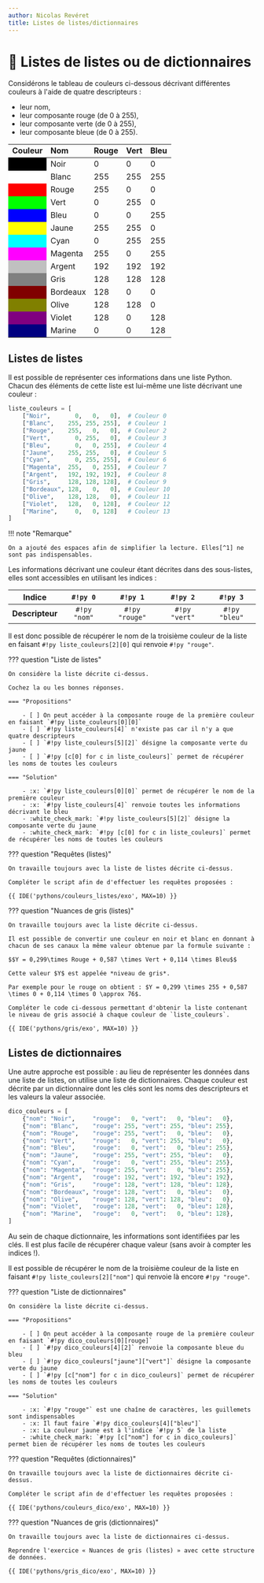 ```yaml
---
author: Nicolas Revéret
title: Listes de listes/dictionnaires
---
```

# 🏁 Listes de listes ou de dictionnaires

Considérons le tableau de couleurs ci-dessous décrivant différentes couleurs à l'aide de quatre descripteurs :

* leur nom,
* leur composante rouge (de 0 à 255),
* leur composante verte (de 0 à 255),
* leur composante bleue (de 0 à 255).

<table>
    <theader>
        <tr>
            <td style="font-weight:bold">Couleur</td>
            <td style="font-weight:bold">Nom</td>
            <td style="font-weight:bold">Rouge</td>
            <td style="font-weight:bold">Vert</td>
            <td style="font-weight:bold">Bleu</td>
        </tr>
    </theader>
    <tbody>
    <tbody>
        <tr><td style="background-color:rgb(0,0,0)">&nbsp</td><td>Noir</td><td>0</td><td>0</td><td>0</td></tr>
        <tr><td style="background-color:rgb(255,255,255)">&nbsp</td><td>Blanc</td><td>255</td><td>255</td><td>255</td></tr>
        <tr><td style="background-color:rgb(255,0,0)">&nbsp</td><td>Rouge</td><td>255</td><td>0</td><td>0</td></tr>
        <tr><td style="background-color:rgb(0,255,0)">&nbsp</td><td>Vert</td><td>0</td><td>255</td><td>0</td></tr>
        <tr><td style="background-color:rgb(0,0,255)">&nbsp</td><td>Bleu</td><td>0</td><td>0</td><td>255</td></tr>
        <tr><td style="background-color:rgb(255,255,0)">&nbsp</td><td>Jaune</td><td>255</td><td>255</td><td>0</td></tr>
        <tr><td style="background-color:rgb(0,255,255)">&nbsp</td><td>Cyan</td><td>0</td><td>255</td><td>255</td></tr>
        <tr><td style="background-color:rgb(255,0,255)">&nbsp</td><td>Magenta</td><td>255</td><td>0</td><td>255</td></tr>
        <tr><td style="background-color:rgb(192,192,192)">&nbsp</td><td>Argent</td><td>192</td><td>192</td><td>192</td></tr>
        <tr><td style="background-color:rgb(128,128,128)">&nbsp</td><td>Gris</td><td>128</td><td>128</td><td>128</td></tr>
        <tr><td style="background-color:rgb(128,0,0)">&nbsp</td><td>Bordeaux</td><td>128</td><td>0</td><td>0</td></tr>
        <tr><td style="background-color:rgb(128,128,0)">&nbsp</td><td>Olive</td><td>128</td><td>128</td><td>0</td></tr>
        <tr><td style="background-color:rgb(128,0,128)">&nbsp</td><td>Violet</td><td>128</td><td>0</td><td>128</td></tr>
        <tr><td style="background-color:rgb(0,0,128)">&nbsp</td><td>Marine</td><td>0</td><td>0</td><td>128</td></tr>
    </tbody>
</table>

## Listes de listes

Il est possible de représenter ces informations dans une liste Python. Chacun des éléments de cette liste est lui-même une liste décrivant une couleur :

```python
liste_couleurs = [
    ["Noir",       0,   0,   0],  # Couleur 0
    ["Blanc",    255, 255, 255],  # Couleur 1
    ["Rouge",    255,   0,   0],  # Couleur 2
    ["Vert",       0, 255,   0],  # Couleur 3
    ["Bleu",       0,   0, 255],  # Couleur 4
    ["Jaune",    255, 255,   0],  # Couleur 5
    ["Cyan",       0, 255, 255],  # Couleur 6
    ["Magenta",  255,   0, 255],  # Couleur 7
    ["Argent",   192, 192, 192],  # Couleur 8
    ["Gris",     128, 128, 128],  # Couleur 9
    ["Bordeaux", 128,   0,   0],  # Couleur 10
    ["Olive",    128, 128,   0],  # Couleur 11
    ["Violet",   128,   0, 128],  # Couleur 12
    ["Marine",     0,   0, 128]   # Couleur 13
]
```

!!! note "Remarque"
    
    On a ajouté des espaces afin de simplifier la lecture. Elles[^1] ne sont pas indispensables.

[^1]: En typographie, « espace » est un nom commun [féminin](https://fr.wikipedia.org/wiki/Espace_(typographie)#Genre_du_mot).

Les informations décrivant une couleur étant décrites dans des sous-listes, elles sont accessibles en utilisant les indices :

|     Indice      |   `#!py 0`   |    `#!py 1`    |   `#!py 2`    |   `#!py 3`    |
| :-------------: | :----------: | :------------: | :-----------: | :-----------: |
| **Descripteur** | `#!py "nom"` | `#!py "rouge"` | `#!py "vert"` | `#!py "bleu"` |

Il est donc possible de récupérer le nom de la troisième couleur de la liste en faisant `#!py liste_couleurs[2][0]` qui renvoie `#!py "rouge"`.

??? question "Liste de listes"

    On considère la liste décrite ci-dessus.

    Cochez la ou les bonnes réponses.

    === "Propositions"
        
        - [ ] On peut accéder à la composante rouge de la première couleur en faisant `#!py liste_couleurs[0][0]`
        - [ ] `#!py liste_couleurs[4]` n'existe pas car il n'y a que quatre descripteurs
        - [ ] `#!py liste_couleurs[5][2]` désigne la composante verte du jaune
        - [ ] `#!py [c[0] for c in liste_couleurs]` permet de récupérer les noms de toutes les couleurs

    === "Solution"
        
        - :x: `#!py liste_couleurs[0][0]` permet de récupérer le nom de la première couleur
        - :x: `#!py liste_couleurs[4]` renvoie toutes les informations décrivant le bleu
        - :white_check_mark: `#!py liste_couleurs[5][2]` désigne la composante verte du jaune
        - :white_check_mark: `#!py [c[0] for c in liste_couleurs]` permet de récupérer les noms de toutes les couleurs

??? question "Requêtes (listes)"

    On travaille toujours avec la liste de listes décrite ci-dessus.

    Compléter le script afin de d'effectuer les requêtes proposées :

    {{ IDE('pythons/couleurs_listes/exo', MAX=10) }}


??? question "Nuances de gris (listes)"

    On travaille toujours avec la liste décrite ci-dessus.

    Il est possible de convertir une couleur en noir et blanc en donnant à chacun de ses canaux la même valeur obtenue par la formule suivante :

    $$Y = 0,299\times Rouge + 0,587 \times Vert + 0,114 \times Bleu$$

    Cette valeur $Y$ est appelée *niveau de gris*.

    Par exemple pour le rouge on obtient : $Y = 0,299 \times 255 + 0,587 \times 0 + 0,114 \times 0 \approx 76$.

    Compléter le code ci-dessous permettant d'obtenir la liste contenant le niveau de gris associé à chaque couleur de `liste_couleurs`.

    {{ IDE('pythons/gris/exo', MAX=10) }}



## Listes de dictionnaires

Une autre approche est possible : au lieu de représenter les données dans une liste de listes, on utilise une liste de dictionnaires. Chaque couleur est décrite par un dictionnaire dont les clés sont les noms des descripteurs et les valeurs la valeur associée.

```python
dico_couleurs = [
    {"nom": "Noir",     "rouge":   0, "vert":   0, "bleu":   0},
    {"nom": "Blanc",    "rouge": 255, "vert": 255, "bleu": 255},
    {"nom": "Rouge",    "rouge": 255, "vert":   0, "bleu":   0},
    {"nom": "Vert",     "rouge":   0, "vert": 255, "bleu":   0},
    {"nom": "Bleu",     "rouge":   0, "vert":   0, "bleu": 255},
    {"nom": "Jaune",    "rouge": 255, "vert": 255, "bleu":   0},
    {"nom": "Cyan",     "rouge":   0, "vert": 255, "bleu": 255},
    {"nom": "Magenta",  "rouge": 255, "vert":   0, "bleu": 255},
    {"nom": "Argent",   "rouge": 192, "vert": 192, "bleu": 192},
    {"nom": "Gris",     "rouge": 128, "vert": 128, "bleu": 128},
    {"nom": "Bordeaux", "rouge": 128, "vert":   0, "bleu":   0},
    {"nom": "Olive",    "rouge": 128, "vert": 128, "bleu":   0},
    {"nom": "Violet",   "rouge": 128, "vert":   0, "bleu": 128},
    {"nom": "Marine",   "rouge":   0, "vert":   0, "bleu": 128},
]
```

Au sein de chaque dictionnaire, les informations sont identifiées par les clés. Il est plus facile de récupérer chaque valeur (sans avoir à compter les indices !).

Il est possible de récupérer le nom de la troisième couleur de la liste en faisant `#!py liste_couleurs[2]["nom"]` qui renvoie là encore `#!py "rouge"`.

??? question "Liste de dictionnaires"

    On considère la liste décrite ci-dessus.

    === "Propositions"
        
        - [ ] On peut accéder à la composante rouge de la première couleur en faisant `#!py dico_couleurs[0][rouge]`
        - [ ] `#!py dico_couleurs[4][2]` renvoie la composante bleue du bleu
        - [ ] `#!py dico_couleurs["jaune"]["vert"]` désigne la composante verte du jaune
        - [ ] `#!py [c["nom"] for c in dico_couleurs]` permet de récupérer les noms de toutes les couleurs

    === "Solution"
        
        - :x: `#!py "rouge"` est une chaîne de caractères, les guillemets sont indispensables
        - :x: Il faut faire `#!py dico_couleurs[4]["bleu"]`
        - :x: La couleur jaune est à l'indice `#!py 5` de la liste
        - :white_check_mark: `#!py [c["nom"] for c in dico_couleurs]` permet bien de récupérer les noms de toutes les couleurs

??? question "Requêtes (dictionnaires)"

    On travaille toujours avec la liste de dictionnaires décrite ci-dessus.

    Compléter le script afin de d'effectuer les requêtes proposées :

    {{ IDE('pythons/couleurs_dico/exo', MAX=10) }}

??? question "Nuances de gris (dictionnaires)"

    On travaille toujours avec la liste de dictionnaires ci-dessus.

    Reprendre l'exercice « Nuances de gris (listes) » avec cette structure de données.
    
    {{ IDE('pythons/gris_dico/exo', MAX=10) }}